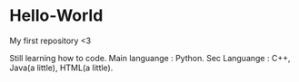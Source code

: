 # Hello-World
My first repository &lt;3

Still learning how to code.
Main languange : Python.
Sec Languange : C++, Java(a little), HTML(a little).
